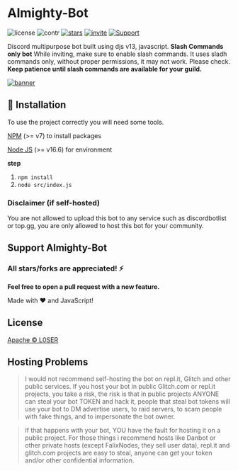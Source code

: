 # Almighty-Bot

![license](https://img.shields.io/github/license/l0ser8228/almighty-bot?color=gr)
![contr](https://img.shields.io/github/contributors/l0ser8228/almighty-bot)
[![stars](https://img.shields.io/github/stars/l0ser8228/almighty-bot?color=gr)](https://github.com/l0ser8228/almighty-bot)
[![invite](https://img.shields.io/badge/Invite-Almighty-Bot-blue)](https://discord.com/oauth2/authorize?client_id=734559570776555530&scope=applications.commands%20bot&permissions=1099511627775&response_type=code&redirect_uri=https%3A%2F%2Fdiscord.gg%2FgGPGf9T3r3)
[![Support](https://img.shields.io/badge/Support-Server-blue)](https://discord.gg/gGPGf9T3r3)

Discord multipurpose bot built using djs v13, javascript. **Slash Commands only bot**
While inviting, make sure to enable slash commands. It uses sladh commands only, without proper permissions, it may not work. Please check.
**Keep patience until slash commands are available for your guild.**

[![banner](https://invidget.switchblade.xyz/gGPGf9T3r3)](https://discord.gg/gGPGf9T3r3)

## 📑 Installation

To use the project correctly you will need some tools.

[NPM](https://www.npmjs.org) (>= v7) to install packages

[Node JS](https://nodejs.org/en/) (>= v16.6) for environment

**step**
1) `npm install`
2) `node src/index.js`

### Disclaimer (if self-hosted)

You are not allowed to upload this bot to any service such as discordbotlist or top.gg, you are only allowed to host this bot for your community.

## Support Almighty-Bot

### All stars/forks are appreciated! ⚡

**Feel free to open a pull request with a new feature.**

Made with ❤️ and JavaScript!

## License

[Apache © L0SER](./LICENSE)

## Hosting Problems

> I would not recommend self-hosting the bot on repl.it, Glitch and other public services. If you host your bot in public Glitch.com or repl.it projects, you take a risk, the risk is that in public projects ANYONE can steal your bot TOKEN and hack it, people that steal bot tokens will use your bot to DM advertise users, to raid servers, to scam people with fake things, and to impersonate the bot owner.

> If that happens with your bot, YOU have the fault for hosting it on a public project.
> For those things i recommend hosts like Danbot or other private hosts (except FalixNodes, they sell user data), repl.it and glitch.com projects are easy to steal, anyone can get your token and/or other confidential information.
